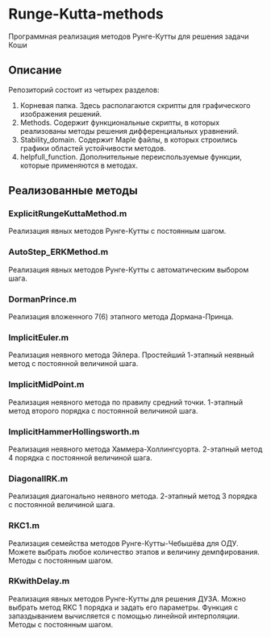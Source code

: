 # Runge-Kutta-methods
Программная реализация методов Рунге-Кутты для решения задачи Коши 
## Описание
Репозиторий состоит из четырех разделов:
  1. Корневая папка. Здесь располагаются скрипты для графического изображения решений.
  2. Methods. Содержит функциональные скрипты, в которых реализованы методы решения дифференциальных уравнений.
  3. Stability_domain. Содержит Maple файлы, в которых строились графики областей устойчивости методов.
  4. helpfull_function. Дополнительные переиспользуемые функции, которые применяются в методах. 
## Реализованные методы
### ExplicitRungeKuttaMethod.m
Реализация явных методов Рунге-Кутты с постоянным шагом.
### AutoStep_ERKMethod.m
Реализация явных методов Рунге-Кутты с автоматическим выбором шага. 
### DormanPrince.m
Реализация вложенного 7(6) этапного метода Дормана-Принца.
### ImplicitEuler.m
Реализация неявного метода Эйлера. Простейший 1-этапный неявный метод с постоянной величиной шага.
### ImplicitMidPoint.m
Реализация неявного метода по правилу средний точки. 1-этапный метод второго порядка с постоянной величиной шага.
### ImplicitHammerHollingsworth.m
Реализация неявного метода  Хаммера-Холлингсуорта. 2-этапный метод 4 порядка с постоянной величиной шага.
### DiagonalIRK.m
Реализация диагонально неявного метода. 2-этапный метод 3 порядка с постоянной величиной шага.
### RKC1.m
Реализация семейства методов Рунге-Кутты-Чебышёва для ОДУ. Можете выбрать любое количество этапов и величину демпфирования. Методы с постоянным шагом.
### RKwithDelay.m
Реализация явных методов Рунге-Кутты для решения ДУЗА. Можно выбрать метод RKC 1 порядка и задать его параметры. Функция с запаздыванием вычисляется с помощью линейной интерполяции. Методы с постоянным шагом.
